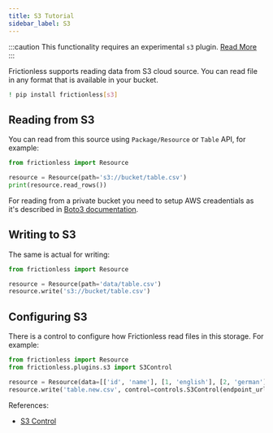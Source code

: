 ```yaml
---
title: S3 Tutorial
sidebar_label: S3
---
```


:::caution
This functionality requires an experimental `s3` plugin. [Read More](../../references/plugins-reference.md)
:::

Frictionless supports reading data from S3 cloud source. You can read file in any format that is available in your bucket.

```bash
! pip install frictionless[s3]
```


## Reading from S3

You can read from this source using `Package/Resource` or `Table` API, for example:

```python
from frictionless import Resource

resource = Resource(path='s3://bucket/table.csv')
print(resource.read_rows())
```


For reading from a private bucket you need to setup AWS creadentials as it's described in [Boto3 documentation](https://boto3.amazonaws.com/v1/documentation/api/latest/guide/credentials.html#environment-variables).

## Writing to S3

The same is actual for writing:

```python
from frictionless import Resource

resource = Resource(path='data/table.csv')
resource.write('s3://bucket/table.csv')
```


## Configuring S3

There is a control to configure how Frictionless read files in this storage. For example:

```python
from frictionless import Resource
from frictionless.plugins.s3 import S3Control

resource = Resource(data=[['id', 'name'], [1, 'english'], [2, 'german']])
resource.write('table.new.csv', control=controls.S3Control(endpoint_url='<url>'))
```


References:
- [S3 Control](../../references/schemes-reference.md#s3)
